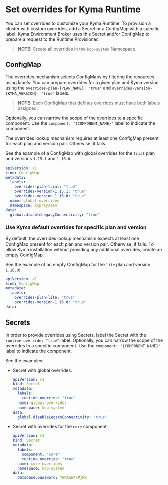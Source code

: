 # Set overrides for Kyma Runtime

You can set overrides to customize your Kyma Runtime. To provision a cluster with custom overrides, add a Secret or a ConfigMap with a specific label. Kyma Environment Broker uses this Secret and/or ConfigMap to prepare a request to the Runtime Provisioner.

> **NOTE:** Create all overrides in the `kcp-system` Namespace.

## ConfigMap

The overrides mechanism selects ConfigMaps by filtering the resources using labels. You can prepare overrides for a given plan and Kyma version using the `overrides-plan-{PLAN_NAME}: "true"` and `overrides-version-{KYMA_VERSION}: "true"` labels.

> **NOTE:** Each ConfigMap that defines overrides must have both labels assigned.

Optionally, you can narrow the scope of the overrides to a specific component. Use the `component: "{COMPONENT_NAME}"` label to indicate the component.

The overrides lookup mechanism requires at least one ConfigMap present for each plan and version pair. Otherwise, it fails.

See the example of a ConfigMap with global overrides for the `trial` plan and versions `1.15.1` and `1.16.0`:

```yaml
apiVersion: v1
kind: ConfigMap
metadata:
  labels:
    overrides-plan-trial: "true"
    overrides-version-1.15.1: "true"
    overrides-version-1.16.0: "true"
  name: global-overrides
  namespace: kcp-system
data:
  global.disableLegacyConnectivity: "true"
```

### Use Kyma default overrides for specific plan and version

By default, the overrides lookup mechanism expects at least one ConfigMap present for each plan and version pair. Otherwise, it fails. To allow Kyma installation without providing any additional overrides, create an empty ConfigMap.

See the example of an empty ConfigMap for the `lite` plan and version `1.16.0`:


```yaml
apiVersion: v1
kind: ConfigMap
metadata:
  labels:
    overrides-plan-lite: "true"
    overrides-version-1.16.0: "true"
data:
```

## Secrets

In order to provide overrides using Secrets, label the Secret with the `runtime-override: "true"` label. Optionally, you can narrow the scope of the overrides to a specific component. Use the `component: "{COMPONENT_NAME}"` label to indicate the component.

See the examples:

- Secret with global overrides:

    ```yaml
    apiVersion: v1
    kind: Secret
    metadata:
      labels:
        runtime-override: "true"
      name: global-overrides
      namespace: kcp-system
    data:
      global.disableLegacyConnectivity: "true"
    ```  

- Secret with overrides for the `core` component:

    ```yaml
    apiVersion: v1
    kind: Secret
    metadata:
      labels:
        component: "core"
        runtime-override: "true"
      name: core-overrides
      namespace: kcp-system
    data:
      database.password: YWRtaW4xMjMK
    ```  
